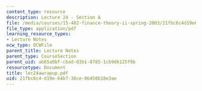 ```yaml
---
content_type: resource
description: Lecture 24 - Section A
file: /media/courses/15-402-finance-theory-ii-spring-2003/21fbc6c4d19e64b736ce06450b18e3ae_lec24awrapup.pdf
file_type: application/pdf
learning_resource_types:
- Lecture Notes
ocw_type: OCWFile
parent_title: Lecture Notes
parent_type: CourseSection
parent_uid: ab65a0bf-cbad-03b1-0785-1cb9d6125f9b
resourcetype: Document
title: lec24awrapup.pdf
uid: 21fbc6c4-d19e-64b7-36ce-06450b18e3ae
---
```

